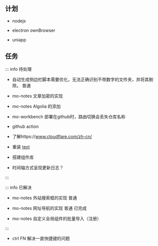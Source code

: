 ## 计划

- nodejs

- electron ownBrowser

- uniapp


## 任务

::: info 待处理

- 自动生成侧边栏脚本需要优化，无法正确识别不带数字的文件夹，并将其剔除。 <Badge type='info'>普通</Badge>

- mo-notes 文章加密的实现

- mo-notes Algolia 的添加

- mo-workbench 部署在github时，路由切换会丢失仓库名称

- github action 

- 了解https://www.cloudflare.com/zh-cn/

- 重装 [text](/articles/temp/000%20电脑重装指引.md)

- 搭建组件库

- 时间轴方式呈现更新日志？

:::

::: info 已解决

- mo-notes 外站搜索框的实现  <Badge type='info'>普通</Badge>


- mo-notes 网址导航的实现  <Badge type='info'>普通</Badge> <Badge type='warning'>已完成</Badge>

- mo-notes 自定义全局组件的批量导入（注册）


:::







- ctrl FN  解决一直快捷键的问题